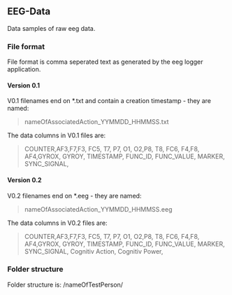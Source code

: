 ## EEG-Data


Data samples of raw eeg data.

### File format

File format is comma seperated text as generated by the eeg logger application.

#### Version 0.1

V0.1 filenames end on *.txt and contain a creation timestamp - they are named:

> nameOfAssociatedAction_YYMMDD_HHMMSS.txt

The data columns in V0.1 files are:

> COUNTER,AF3,F7,F3, FC5, T7, P7, O1, O2,P8, T8, FC6, F4,F8, AF4,GYROX, GYROY, TIMESTAMP, FUNC_ID, FUNC_VALUE, MARKER, SYNC_SIGNAL,


#### Version 0.2

V0.2 filenames end on *.eeg - they are named:

> nameOfAssociatedAction_YYMMDD_HHMMSS.eeg

The data columns in V0.2 files are:

> COUNTER,AF3,F7,F3, FC5, T7, P7, O1, O2,P8, T8, FC6, F4,F8, AF4,GYROX, GYROY, TIMESTAMP, FUNC_ID, FUNC_VALUE, MARKER, SYNC_SIGNAL, Cognitiv Action, Cognitiv Power,

### Folder structure

Folder structure is:
/nameOfTestPerson/